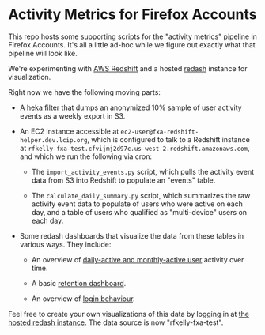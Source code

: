 # Activity Metrics for Firefox Accounts

This repo hosts some supporting scripts
for the "activity metrics" pipeline in Firefox Accounts.
It's all a little ad-hoc while we figure out
exactly what that pipeline will look like.

We're experimenting with [AWS Redshift](https://aws.amazon.com/redshift/)
and a hosted [redash](http://redash.io/) instance for visualization.

Right now we have the following moving parts:

* A [heka filter](https://github.com/mozilla-services/puppet-config/blob/master/shared/modules/fxa/files/hekad/lua_outputs/fxa_retention_csv.lua)
  that dumps an anonymized 10% sample of user activity events
  as a weekly export in S3.

* An EC2 instance accessible at
  `ec2-user@fxa-redshift-helper.dev.lcip.org`,
  which is configured to talk to a Redshift instance
  at `rfkelly-fxa-test.cfvijmj2d97c.us-west-2.redshift.amazonaws.com`,
  and which we run the following via cron:

  * The `import_activity_events.py` script,
    which pulls the activity event data
    from S3 into Redshift
    to populate an "events" table.

  * The `calculate_daily_summary.py` script,
    which summarizes the raw activity event data
    to populate of users who were active on each day,
    and a table of users who qualified as "multi-device" users
    on each day.

* Some redash dashboards that visualize the data from these
  tables in various ways.  They include:

  * An overview of [daily-active and monthly-active user](https://sql.telemetry.mozilla.org/dashboard/fxa-test)
    activity over time.

  * A basic [retention dashboard](https://sql.telemetry.mozilla.org/dashboard/fxa-retention).

  * An overview of [login behaviour](https://sql.telemetry.mozilla.org/dashboard/fxa-logins).

Feel free to create your own visualizations of this data
by logging in at [the hosted redash instance](https://sql.telemetry.mozilla.org).
The data source is now "rfkelly-fxa-test".
